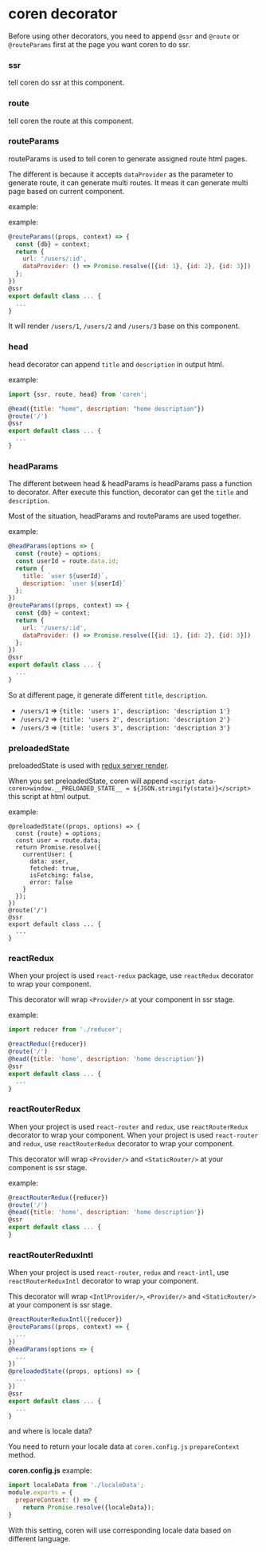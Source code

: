 # coren decorator

Before using other decorators, you need to append `@ssr` and `@route` or `@routeParams` first at the page you want coren to do ssr.

### ssr

tell coren do ssr at this component.

### route

tell coren the route at this component.

### routeParams

routeParams is used to tell coren to generate assigned route html pages.

The different is because it accepts `dataProvider` as the parameter to generate route, it can generate multi routes. It meas it can generate multi page based on current component.

example:

example:

```js
@routeParams((props, context) => {
  const {db} = context;
  return {
    url: '/users/:id',
    dataProvider: () => Promise.resolve([{id: 1}, {id: 2}, {id: 3}])
  };
})
@ssr
export default class ... {
  ...
}
```

It will render `/users/1`, `/users/2` and `/users/3` base on this component.

### head

head decorator can append `title` and `description` in output html.

example:

```js
import {ssr, route, head} from 'coren';

@head({title: "home", description: "home description"})
@route('/')
@ssr
export default class ... {
  ...
}
```

### headParams

The different between head & headParams is headParams pass a function to decorator. After execute this function, decorator can get the `title` and `description`.

Most of the situation, headParams and routeParams are used together.

example:

```js
@headParams(options => {
  const {route} = options;
  const userId = route.data.id;
  return {
    title: `user ${userId}`,
    description: `user ${userId}`
  };
})
@routeParams((props, context) => {
  const {db} = context;
  return {
    url: '/users/:id',
    dataProvider: () => Promise.resolve([{id: 1}, {id: 2}, {id: 3}])
  };
})
@ssr
export default class ... {
  ...
}
```

So at different page, it generate different `title`, `description`.

* `/users/1` => `{title: 'users 1', description: 'description 1'}`
* `/users/2` => `{title: 'users 2', description: 'description 2'}`
* `/users/3` => `{title: 'users 3', description: 'description 3'}`

### preloadedState

preloadedState is used with [redux server render](http://redux.js.org/docs/recipes/ServerRendering.html#inject-initial-component-html-and-state).

When you set preloadedState, coren will append `<script data-coren>window.__PRELOADED_STATE__ = ${JSON.stringify(state)}</script>` this script at html output.

example:

```
@preloadedState((props, options) => {
  const {route} = options;
  const user = route.data;
  return Promise.resolve({
    currentUser: {
      data: user,
      fetched: true,
      isFetching: false,
      error: false
    }
  });
})
@route('/')
@ssr
export default class ... {
  ...
}
```

### reactRedux

When your project is used `react-redux` package, use `reactRedux` decorator to wrap your component.

This decorator will wrap `<Provider/>` at your component in ssr stage.

example:

```js
import reducer from './reducer';

@reactRedux({reducer})
@route('/')
@head({title: 'home', description: 'home description'})
@ssr
export default class ... {
  ...
}
```

### reactRouterRedux

When your project is used `react-router` and `redux`, use `reactRouterRedux` decorator to wrap your component.
When your project is used `react-router` and `redux`, use `reactRouterRedux` decorator to wrap your component.

This decorator will wrap `<Provider/>` and `<StaticRouter/>` at your component is ssr stage.

example:

```js
@reactRouterRedux({reducer})
@route('/')
@head({title: 'home', description: 'home description'})
@ssr
export default class ... {
}
```

### reactRouterReduxIntl

When your project is used `react-router`, `redux` and `react-intl`, use `reactRouterReduxIntl` decorator to wrap your component.

This decorator will wrap `<IntlProvider/>`, `<Provider/>` and `<StaticRouter/>` at your component is ssr stage.

```js
@reactRouterReduxIntl({reducer})
@routeParams((props, context) => {
  ...
})
@headParams(options => {
  ...
})
@preloadedState((props, options) => {
  ...
})
@ssr
export default class ... {
  ...
}
```

and where is locale data?

You need to return your locale data at `coren.config.js` `prepareContext` method.

**coren.config.js** example:

```js
import localeData from './localeData';
module.exports = {
  prepareContext: () => {
    return Promise.resolve({localeData});
}
```

With this setting, coren will use corresponding locale data based on different language.

